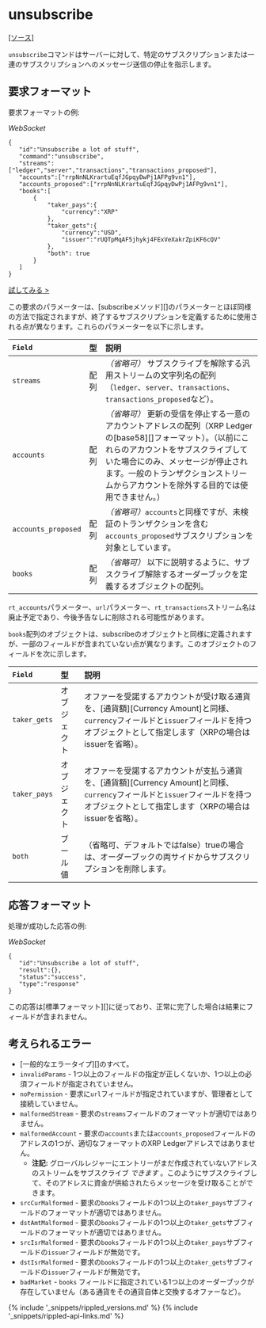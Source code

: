 # unsubscribe
[[ソース]<br>](https://github.com/ripple/rippled/blob/master/src/ripple/rpc/handlers/Unsubscribe.cpp "Source")

`unsubscribe`コマンドはサーバーに対して、特定のサブスクリプションまたは一連のサブスクリプションへのメッセージ送信の停止を指示します。

## 要求フォーマット
要求フォーマットの例:

<!-- MULTICODE_BLOCK_START -->

*WebSocket*

```
{
   "id":"Unsubscribe a lot of stuff",
   "command":"unsubscribe",
   "streams":["ledger","server","transactions","transactions_proposed"],
   "accounts":["rrpNnNLKrartuEqfJGpqyDwPj1AFPg9vn1"],
   "accounts_proposed":["rrpNnNLKrartuEqfJGpqyDwPj1AFPg9vn1"],
   "books":[
       {
           "taker_pays":{
               "currency":"XRP"
           },
           "taker_gets":{
               "currency":"USD",
               "issuer":"rUQTpMqAF5jhykj4FExVeXakrZpiKF6cQV"
           },
           "both": true
       }
   ]
}
```

<!-- MULTICODE_BLOCK_END -->

[試してみる >](websocket-api-tool.html#unsubscribe)

この要求のパラメーターは、[subscribeメソッド][]のパラメーターとほぼ同様の方法で指定されますが、終了するサブスクリプションを定義するために使用される点が異なります。これらのパラメーターを以下に示します。

| `Field`             | 型  | 説明                                    |
|:--------------------|:------|:-----------------------------------------------|
| `streams`           | 配列 | _（省略可）_ サブスクライブを解除する汎用ストリームの文字列名の配列（`ledger`、`server`、`transactions`、`transactions_proposed`など）。 |
| `accounts`          | 配列 | _（省略可）_ 更新の受信を停止する一意のアカウントアドレスの配列（XRP Ledgerの[base58][]フォーマット）。（以前にこれらのアカウントをサブスクライブしていた場合にのみ、メッセージが停止されます。一般のトランザクションストリームからアカウントを除外する目的では使用できません。） |
| `accounts_proposed` | 配列 | _（省略可）_`accounts`と同様ですが、未検証のトランザクションを含む`accounts_proposed`サブスクリプションを対象としています。 |
| `books`             | 配列 | _（省略可）_ 以下に説明するように、サブスクライブ解除するオーダーブックを定義するオブジェクトの配列。 |

`rt_accounts`パラメーター、`url`パラメーター、`rt_transactions`ストリーム名は廃止予定であり、今後予告なしに削除される可能性があります。

`books`配列のオブジェクトは、subscribeのオブジェクトと同様に定義されますが、一部のフィールドが含まれていない点が異なります。このオブジェクトのフィールドを次に示します。

| `Field`      | 型    | 説明                                         |
|:-------------|:--------|:----------------------------------------------------|
| `taker_gets` | オブジェクト  | オファーを受諾するアカウントが受け取る通貨を、[通貨額][Currency Amount]と同様、`currency`フィールドと`issuer`フィールドを持つオブジェクトとして指定します（XRPの場合はissuerを省略）。 |
| `taker_pays` | オブジェクト  | オファーを受諾するアカウントが支払う通貨を、[通貨額][Currency Amount]と同様、`currency`フィールドと`issuer`フィールドを持つオブジェクトとして指定します（XRPの場合はissuerを省略）。 |
| `both`       | ブール値 | （省略可、デフォルトではfalse）trueの場合は、オーダーブックの両サイドからサブスクリプションを削除します。 |

## 応答フォーマット

処理が成功した応答の例:

<!-- MULTICODE_BLOCK_START -->

*WebSocket*

```
{
   "id":"Unsubscribe a lot of stuff",
   "result":{},
   "status":"success",
   "type":"response"
}
```

<!-- MULTICODE_BLOCK_END -->

この応答は[標準フォーマット][]に従っており、正常に完了した場合は結果にフィールドが含まれません。

## 考えられるエラー

* [一般的なエラータイプ][]のすべて。
* `invalidParams` - 1つ以上のフィールドの指定が正しくないか、1つ以上の必須フィールドが指定されていません。
* `noPermission` - 要求に`url`フィールドが指定されていますが、管理者として接続していません。
* `malformedStream` - 要求の`streams`フィールドのフォーマットが適切ではありません。
* `malformedAccount` - 要求の`accounts`または`accounts_proposed`フィールドのアドレスの1つが、適切なフォーマットのXRP Ledgerアドレスではありません。
    * **注記:** グローバルレジャーにエントリーがまだ作成されていないアドレスのストリームをサブスクライブ _できます_ 。このようにサブスクライブして、そのアドレスに資金が供給されたらメッセージを受け取ることができます。
* `srcCurMalformed` - 要求の`books`フィールドの1つ以上の`taker_pays`サブフィールドのフォーマットが適切ではありません。
* `dstAmtMalformed` - 要求の`books`フィールドの1つ以上の`taker_gets`サブフィールドのフォーマットが適切ではありません。
* `srcIsrMalformed` - 要求の`books`フィールドの1つ以上の`taker_pays`サブフィールドの`issuer`フィールドが無効です。
* `dstIsrMalformed` - 要求の`books`フィールドの1つ以上の`taker_gets`サブフィールドの`issuer`フィールドが無効です。
* `badMarket` - `books` フィールドに指定されている1つ以上のオーダーブックが存在していません（ある通貨をその通貨自体と交換するオファーなど）。


{% include '_snippets/rippled_versions.md' %}
{% include '_snippets/rippled-api-links.md' %}
